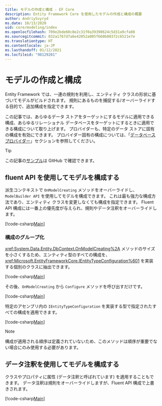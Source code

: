 ```yaml
---
title: モデルの作成と構成 - EF Core
description: Entity Framework Core を使用したモデルの作成と構成の概要
author: AndriySvyryd
ms.date: 10/13/2020
uid: core/modeling/index
ms.openlocfilehash: 709e2bde60c8e2c31f0a39390624c5d31a9cfa08
ms.sourcegitcommit: 032a1767d7a6e42052a005f660b80372c6521e7e
ms.translationtype: HT
ms.contentlocale: ja-JP
ms.lasthandoff: 01/12/2021
ms.locfileid: "98129201"
---
```

# <a name="creating-and-configuring-a-model"></a>モデルの作成と構成

Entity Framework では、一連の規則を利用し、エンティティ クラスの形状に基づいてモデルがビルドされます。 規則にあるものを捕捉する/オーバーライドする目的で、追加構成を指定できます。

この記事では、あらゆるデータ ストアをターゲットにするモデルに適用できる構成、あらゆるリレーショナル データベースをターゲットにするときに適用できる構成について取り上げます。 プロバイダーも、特定のデータ ストアに固有の構成を有効にできます。 プロバイダー固有の構成については、「[データベース プロバイダー](xref:core/providers/index)」セクションを参照してください。

> [!TIP]
> この記事の[サンプル](https://github.com/dotnet/EntityFramework.Docs/tree/master/samples)は GitHub で確認できます。

## <a name="use-fluent-api-to-configure-a-model"></a>fluent API を使用してモデルを構成する

派生コンテキストで `OnModelCreating` メソッドをオーバーライドし、`ModelBuilder API` を使用してモデルを構成できます。 これは最も強力な構成方法であり、エンティティ クラスを変更しなくても構成を指定できます。 Fluent API 構成には一番上の優先度が与えられ、規則やデータ注釈をオーバーライドします。

[!code-csharp[Main](../../../samples/core/Modeling/FluentAPI/Required.cs?highlight=12-14)]

### <a name="grouping-configuration"></a>構成のグループ化

<xref:System.Data.Entity.DbContext.OnModelCreating%2A> メソッドのサイズを小さくするため、エンティティ型のすべての構成を、<xref:Microsoft.EntityFrameworkCore.IEntityTypeConfiguration%601> を実装する個別のクラスに抽出できます。

[!code-csharp[Main](../../../samples/core/Modeling/FluentAPI/EntityTypeConfiguration.cs?Name=IEntityTypeConfiguration)]

その後、`OnModelCreating` から `Configure` メソッドを呼び出すだけです。

[!code-csharp[Main](../../../samples/core/Modeling/FluentAPI/EntityTypeConfiguration.cs?Name=ApplyIEntityTypeConfiguration)]

特定のアセンブリ内の `IEntityTypeConfiguration` を実装する型で指定されたすべての構成を適用できます。

[!code-csharp[Main](../../../samples/core/Modeling/FluentAPI/EntityTypeConfiguration.cs?Name=ApplyConfigurationsFromAssembly)]

> [!NOTE]
> 構成が適用される順序は定義されていないため、このメソッドは順序が重要でない場合にのみ使用する必要があります。

## <a name="use-data-annotations-to-configure-a-model"></a>データ注釈を使用してモデルを構成する

クラスやプロパティに属性 (データ注釈と呼ばれています) を適用することもできます。 データ注釈は規則をオーバーライドしますが、Fluent API 構成で上書きされます。

[!code-csharp[Main](../../../samples/core/Modeling/DataAnnotations/Required.cs?highlight=15)]
